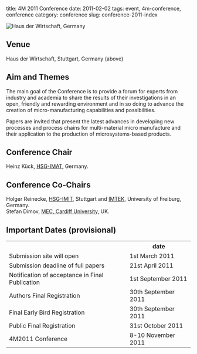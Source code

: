 title: 4M 2011 Conference
date: 2011-02-02 
tags: event, 4m-conference, conference
category: conference
slug: conference-2011-index

![Haus der Wirtschaft, Germany](/4m-association/images/h_der_w.jpg )

##  Venue

Haus der Wirtschaft, Stuttgart, Germany (above)
<!--break-->
##  Aim and Themes


The main goal of the Conference is to provide a forum for experts from industry
and academia to share the results of their investigations in an open, friendly and rewarding environment and in so doing to advance the creation of micro-manufacturing capabilities and possibilities.

Papers are invited that present the latest advances in developing new processes
and process chains for multi-material micro manufacture and their application to the production of microsystems-based products.  
  
##  Conference Chair

Heinz Kück, [HSG-IMAT,](http://www.imat.hsg-imit.de/en/the-institute/) Germany.  

##  Conference Co-Chairs

Holger Reinecke, [HSG-IMIT](http://www.hsg-imit.de/en/home/), Stuttgart and [IMTEK](http://www.imtek.de/prozesst/), University of Freiburg, Germany.   
Stefan Dimov, [MEC, Cardiff University,](http://www.mec.cf.ac.uk/) UK.  
  
##  Important Dates (provisional)

<table class="info" style="width:100%;">
<tr><th>&nbsp;</th><th>date</th></tr>
<tr><td>Submission site will open</td><td>1st March 2011 </td></tr>
<tr><td>Submission deadline of full papers</td><td>21st April 2011</td></tr> 
<tr class="current"><td>Notification of acceptance in Final Publication</td><td>1st September 2011</td></tr> 
<tr><td>Authors Final Registration</td><td>30th September 2011</td></tr>
<tr><td>Final Early Bird Registration</td><td>30th September 2011</td></tr>
<tr><td>Public Final Registration</td><td>31st October 2011</td></tr>
<tr class="main-event"><td>4M2011 Conference</td><td>8-10 November 2011</td></tr> 
</table>